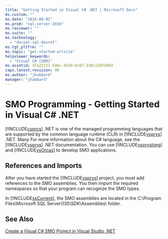 ```yaml
---
title: "Getting Started in Visual C# .NET | Microsoft Docs"
ms.custom: ""
ms.date: "2016-08-02"
ms.prod: "sql-server-2016"
ms.reviewer: ""
ms.suite: ""
ms.technology: 
  - "docset-sql-devref"
ms.tgt_pltfrm: ""
ms.topic: "get-started-article"
helpviewer_keywords: 
  - "Visual C# [SMO]"
ms.assetid: 37a22721-546c-453d-bc6f-238c13d7505d
caps.latest.revision: 40
ms.author: "jhubbard"
manager: "jhubbard"
---
```

# SMO Programming - Getting Started in Visual C# .NET
  [!INCLUDE[csprcs](../../integration-services/includes/csprcs-md.md)] .NET is one of the managed programming languages that are supported by the common language runtime (CLR) in [!INCLUDE[vsprvs](../../analysis-services/multidimensional-models/includes/vsprvs-md.md)] .NET. Many For more information about the C# language, see the [!INCLUDE[vsprvs](../../analysis-services/multidimensional-models/includes/vsprvs-md.md)] .NET documentation. You can use [!INCLUDE[vsprvslong](../../relational-databases/server-management-objects-smo/includes/vsprvslong-md.md)] and [!INCLUDE[vsOrcas](../../relational-databases/server-management-objects-smo/includes/vsorcas-md.md)] to develop SMO applications.  
  
## References and Imports  
 After you have started the [!INCLUDE[vsprvs](../../analysis-services/multidimensional-models/includes/vsprvs-md.md)] project, you must add references to the SMO assemblies. You then import the required namespaces so that your program can recognize the SMO types.  
  
 In [!INCLUDE[ssCurrent](../../advanced-analytics/r-services/includes/sscurrent-md.md)], the SMO assemblies are located in the C:\Program Files\Microsoft SQL Server\130\SDK\Assemblies\ folder.  
  
## See Also  
 [Create a Visual C&#35; SMO Project in Visual Studio .NET](../../relational-databases/server-management-objects-smo/how-to-create-a-visual-csharp-smo-project-in-visual-studio-.net.md)  
  
  